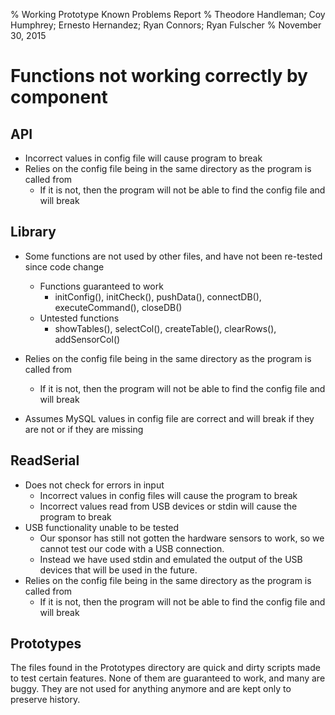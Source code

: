 % Working Prototype Known Problems Report
% Theodore Handleman; Coy Humphrey; Ernesto Hernandez; Ryan Connors; Ryan Fulscher
% November 30, 2015

# Functions not working correctly by component

## API

* Incorrect values in config file will cause program to break
* Relies on the config file being in the same directory as the program is called from
	* If it is not, then the program will not be able to find the config file and will break

## Library

* Some functions are not used by other files, and have not been re-tested since code change
	* Functions guaranteed to work
		* initConfig(), initCheck(), pushData(), connectDB(), executeCommand(), closeDB()
	* Untested functions
		* showTables(), selectCol(), createTable(), clearRows(), addSensorCol()
* Relies on the config file being in the same directory as the program is called from
	* If it is not, then the program will not be able to find the config file and will break

* Assumes MySQL values in config file are correct and will break if they are not or if they are missing

## ReadSerial

* Does not check for errors in input
	* Incorrect values in config files will cause the program to break
	* Incorrect values read from USB devices or stdin will cause the program to break
* USB functionality unable to be tested
	* Our sponsor has still not gotten the hardware sensors to work, so we cannot test our code with a USB connection.
	* Instead we have used stdin and emulated the output of the USB devices that will be used in the future.
* Relies on the config file being in the same directory as the program is called from
	* If it is not, then the program will not be able to find the config file and will break

## Prototypes

The files found in the Prototypes directory are quick and dirty scripts made to test certain features. None of them are guaranteed to work, and many are buggy. They are not used for anything anymore and are kept only to preserve history.